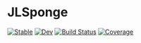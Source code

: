 # JLSponge

[![Stable](https://img.shields.io/badge/docs-stable-blue.svg)](https://sjtu_suyao.github.io/JLSponge.jl/stable)
[![Dev](https://img.shields.io/badge/docs-dev-blue.svg)](https://sjtu_suyao.github.io/JLSponge.jl/dev)
[![Build Status](https://github.com/sjtu_suyao/JLSponge.jl/workflows/CI/badge.svg)](https://github.com/sjtu_suyao/JLSponge.jl/actions)
[![Coverage](https://codecov.io/gh/sjtu_suyao/JLSponge.jl/branch/master/graph/badge.svg)](https://codecov.io/gh/sjtu_suyao/JLSponge.jl)
